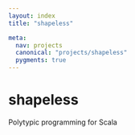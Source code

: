 ```yaml
---
layout: index
title: "shapeless"

meta:
  nav: projects
  canonical: "projects/shapeless"
  pygments: true
---
```


<div class="jumbotron">
  <h1>shapeless</h1>
  <p class="lead">Polytypic programming for Scala</p>
</div>
